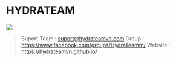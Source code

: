 # HYDRATEAM
<img src="https://i.imgur.com/f73hWEZ.png"/>

>Suport Team : suport@hydrateamvn.com
>Group : https://www.facebook.com/groups/HydraTeamm/
>Website : https://hydrateamvn.github.io/

